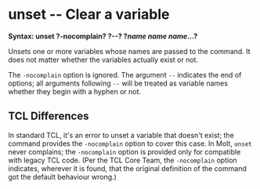 # unset -- Clear a variable

**Syntax: unset ?-nocomplain? ?--? ?*name* *name* *name*...?**

Unsets one or more variables whose names are passed to the command.
It does not matter whether the variables actually exist or not.

The `-nocomplain` option is ignored.  The argument `--` indicates the
end of options; all arguments following `--` will be treated as variable
names whether they begin with a hyphen or not.

## TCL Differences

In standard TCL, it's an error to unset a variable that doesn't exist; the
command provides the `-nocomplain` option to cover this case. In Molt,
`unset` never complains; the `-nocomplain` option is provided only for
compatible with legacy TCL code.  (Per the TCL Core Team, the `-nocomplain`
option indicates, wherever it is found, that the original definition of the
command got the default behaviour wrong.)
